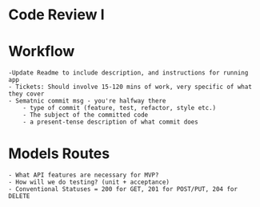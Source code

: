 # Code Review I

# Workflow
	-Update Readme to include description, and instructions for running app
	- Tickets: Should involve 15-120 mins of work, very specific of what they cover
	- Sematnic commit msg - you're halfway there
		- type of commit (feature, test, refactor, style etc.)
		- The subject of the committed code
		- a present-tense description of what commit does

# Models Routes
 	- What API features are necessary for MVP?
 	- How will we do testing? (unit + acceptance)
 	- Conventional Statuses = 200 for GET, 201 for POST/PUT, 204 for DELETE
